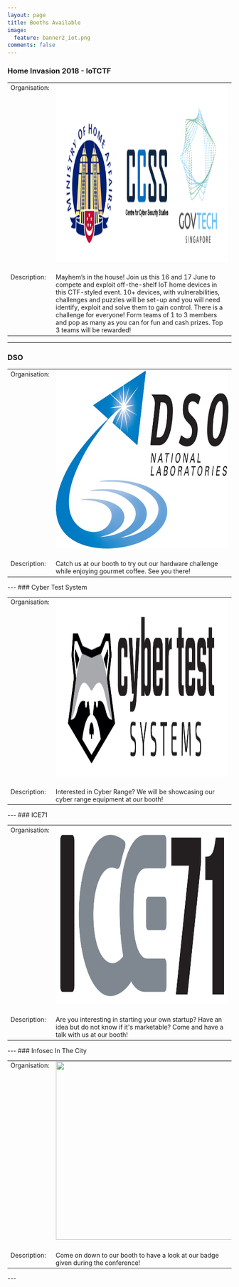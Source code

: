 ```yaml
---
layout: page
title: Booths Available
image:
  feature: banner2_iot.png
comments: false
---
```

### Home Invasion 2018 - IoTCTF

<table>
	<tr>
		<td valign="top" >Organisation:</td>
		<td><img src="/images/3Merged_logos.png" height="400" width="400" /><br/><br/></td>
	</tr>
	<tr>
		<td valign="top" >Description:</td>
		<td>Mayhem’s in the house! Join us this 16 and 17 June to compete and exploit off-the-shelf IoT home devices in this CTF-styled event. 10+ devices, with vulnerabilities, challenges and puzzles will be set-up and you will need identify, exploit and solve them to gain control. There is a challenge for everyone! Form teams of 1 to 3 members and pop as many as you can for fun and cash prizes. Top 3 teams will be rewarded!</td>
	</tr>
</table>

---
### DSO

<table>
        <tr>
                <td valign="top" >Organisation:</td>
                <td><img src="/images/DSO_Logo_Full_Colour.jpg" height="400" width="400" /><br/><br/></td>
        </tr>
        <tr>
                <td valign="top" >Description:</td>
                <td>Catch us at our booth to try out our hardware challenge while enjoying gourmet coffee. See you there!</td>
        </tr>
</table>
---
### Cyber Test System                       

<table>
        <tr>
                <td valign="top" >Organisation:</td>
                <td><img src="/images/logo_cybertestsystem.png" height="400" width="400" /><br/><br/></td>
        </tr>
        <tr>
                <td valign="top" >Description:</td>
                <td>Interested in Cyber Range? We will be showcasing our cyber range equipment at our booth!</td>
        </tr>
</table>
---
### ICE71

<table>
        <tr>
                <td valign="top" >Organisation:</td>
                <td><img src="/images/ICE71_Final_Logo.jpg" height="400" width="400" /><br/><br/></td>
        </tr>
        <tr>
                <td valign="top" >Description:</td>
                <td>Are you interesting in starting your own startup? Have an idea but do not know if it's marketable? Come and have a talk with us at our booth!</td>
        </tr>
</table>
---
### Infosec In The City

<table>
        <tr>
                <td valign="top" >Organisation:</td>
                <td><img src="" height="400" width="400" /><br/><br/></td>
        </tr>
        <tr>
                <td valign="top" >Description:</td>
                <td>Come on down to our booth to have a look at our badge given during the conference!</td>
        </tr>
</table>
---
